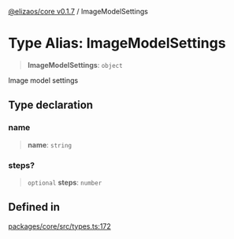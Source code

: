 [@elizaos/core v0.1.7](../index.md) / ImageModelSettings

# Type Alias: ImageModelSettings

> **ImageModelSettings**: `object`

Image model settings

## Type declaration

### name

> **name**: `string`

### steps?

> `optional` **steps**: `number`

## Defined in

[packages/core/src/types.ts:172](https://github.com/JoeyKhd/eliza/blob/main/packages/core/src/types.ts#L172)
